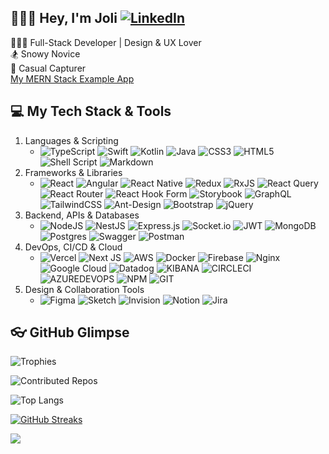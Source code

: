 ## 🙋🏻‍♀️ Hey, I'm Joli [![LinkedIn](https://img.shields.io/badge/LinkedIn-%230077B5.svg?logo=linkedin&logoColor=white)](https://linkedin.com/in/joli-lui)

👩🏻‍💻 Full-Stack Developer | Design & UX Lover<br>🏂 Snowy Novice<br>📸 Casual Capturer<br> [My MERN Stack Example App](https://github.com/L-Joli/task-manager-nextjs-node-mongo)

## 💻 My Tech Stack & Tools
1. Languages & Scripting
    - ![TypeScript](https://img.shields.io/badge/typescript-%23007ACC.svg?style=flat-square&logo=typescript&logoColor=white)
    ![Swift](https://img.shields.io/badge/swift-F54A2A?style=flat-square&logo=swift&logoColor=white)
    ![Kotlin](https://img.shields.io/badge/kotlin-%237F52FF.svg?style=flat-square&logo=kotlin&logoColor=white)
    ![Java](https://img.shields.io/badge/java-%23ED8B00.svg?style=flat-square&logo=openjdk&logoColor=white)
    ![CSS3](https://img.shields.io/badge/css3-%231572B6.svg?style=flat-square&logo=css3&logoColor=white)
    ![HTML5](https://img.shields.io/badge/html5-%23E34F26.svg?style=flat-square&logo=html5&logoColor=white)
    ![Shell Script](https://img.shields.io/badge/shell_script-%23121011.svg?style=flat-square&logo=gnu-bash&logoColor=white)
    ![Markdown](https://img.shields.io/badge/markdown-%23000000.svg?style=flat-square&logo=markdown&logoColor=white)
2. Frameworks & Libraries
    - ![React](https://img.shields.io/badge/react-%2320232a.svg?style=flat-square&logo=react&logoColor=%2361DAFB)
![Angular](https://img.shields.io/badge/angular-%23DD0031.svg?style=flat-square&logo=angular&logoColor=white)
![React Native](https://img.shields.io/badge/react_native-%2320232a.svg?style=flat-square&logo=react&logoColor=%2361DAFB)
![Redux](https://img.shields.io/badge/redux-%23593d88.svg?style=flat-square&logo=redux&logoColor=white)
![RxJS](https://img.shields.io/badge/rxjs-%23B7178C.svg?style=flat-square&logo=reactivex&logoColor=white)
![React Query](https://img.shields.io/badge/-React%20Query-FF4154?style=flat-square&logo=react%20query&logoColor=white)
![React Router](https://img.shields.io/badge/React_Router-CA4245?style=flat-square&logo=react-router&logoColor=white)
![React Hook Form](https://img.shields.io/badge/React%20Hook%20Form-%23EC5990.svg?style=flat-square&logo=reacthookform&logoColor=white)
![Storybook](https://img.shields.io/badge/-Storybook-FF4785?style=flat-square&logo=storybook&logoColor=white)
![GraphQL](https://img.shields.io/badge/-GraphQL-E10098?style=flat-square&logo=graphql&logoColor=white)
![TailwindCSS](https://img.shields.io/badge/tailwindcss-%2338B2AC.svg?style=flat-square&logo=tailwind-css&logoColor=white)
![Ant-Design](https://img.shields.io/badge/-AntDesign-%230170FE?style=flat-square&logo=ant-design&logoColor=white)
![Bootstrap](https://img.shields.io/badge/bootstrap-%238511FA.svg?style=flat-square&logo=bootstrap&logoColor=white)
![jQuery](https://img.shields.io/badge/jquery-%230769AD.svg?style=flat-square&logo=jquery&logoColor=white)
3. Backend, APIs & Databases
    - ![NodeJS](https://img.shields.io/badge/node.js-6DA55F?style=flat-square&logo=node.js&logoColor=white)
![NestJS](https://img.shields.io/badge/nestjs-%23E0234E.svg?style=flat-square&logo=nestjs&logoColor=white)
![Express.js](https://img.shields.io/badge/express.js-%23404d59.svg?style=flat-square&logo=express&logoColor=%2361DAFB)
![Socket.io](https://img.shields.io/badge/Socket.io-black?style=flat-square&logo=socket.io&badgeColor=010101)
![JWT](https://img.shields.io/badge/JWT-black?style=flat-square&logo=JSON%20web%20tokens)
![MongoDB](https://img.shields.io/badge/MongoDB-%234ea94b.svg?style=flat-square&logo=mongodb&logoColor=white)
![Postgres](https://img.shields.io/badge/postgres-%23316192.svg?style=flat-square&logo=postgresql&logoColor=white)
![Swagger](https://img.shields.io/badge/-Swagger-%23Clojure?style=flat-square&logo=swagger&logoColor=white)
![Postman](https://img.shields.io/badge/Postman-FF6C37?style=flat-square&logo=postman&logoColor=white)
4. DevOps, CI/CD & Cloud
    - ![Vercel](https://img.shields.io/badge/vercel-%23000000.svg?style=flat-square&logo=vercel&logoColor=white)
![Next JS](https://img.shields.io/badge/Next-black?style=flat-square&logo=next.js&logoColor=white)
![AWS](https://img.shields.io/badge/AWS-%23FF9900.svg?style=flat-square&logo=amazon-aws&logoColor=white)
![Docker](https://img.shields.io/badge/docker-%230db7ed.svg?style=flat-square&logo=docker&logoColor=white)
![Firebase](https://img.shields.io/badge/firebase-%23039BE5.svg?style=flat-square&logo=firebase)
![Nginx](https://img.shields.io/badge/nginx-%23009639.svg?style=flat-square&logo=nginx&logoColor=white)
![Google Cloud](https://img.shields.io/badge/GoogleCloud-%234285F4.svg?style=flat-square&logo=google-cloud&logoColor=white)
![Datadog](https://img.shields.io/badge/datadog-%23632CA6.svg?style=flat-square&logo=datadog&logoColor=white)
![KIBANA](https://img.shields.io/badge/kibana-005571.svg?style=flat-square&logo=kibana&logoColor=white&color=%23005571)
![CIRCLECI](https://img.shields.io/badge/CIRCLECI-02303A.svg?style=flat-square&logo=CIRCLECI&logoColor=white&color=%23343434)
![AZUREDEVOPS](https://img.shields.io/badge/azuredevops-0078D7.svg?style=flat-square&logo=azuredevops&logoColor=white&color=%230078D7)
![NPM](https://img.shields.io/badge/NPM-%23CB3837.svg?style=flat-square&logo=npm&logoColor=white)
![GIT](https://img.shields.io/badge/Git-fc6d26?style=flat-square&logo=git&logoColor=white)
5. Design & Collaboration Tools
    - ![Figma](https://img.shields.io/badge/figma-%23F24E1E.svg?style=flat-square&logo=figma&logoColor=white)
![Sketch](https://img.shields.io/badge/Sketch-FFB387?style=flat-square&logo=sketch&logoColor=black)
![Invision](https://img.shields.io/badge/invision-FF3366?style=flat-square&logo=invision&logoColor=white)
![Notion](https://img.shields.io/badge/Notion-%23000000.svg?style=flat-square&logo=notion&logoColor=white)
![Jira](https://img.shields.io/badge/jira-%230A0FFF.svg?style=flat-square&logo=jira&logoColor=white)



## 👓 GitHub Glimpse
<div>

![Trophies](https://github-profile-trophy.vercel.app/?username=L-Joli&theme=gruvbox&no-frame=true&margin-w=4&rank=SSS,SS,S,AAA,AA,A,SECRET)

![Contributed Repos](https://github-contributor-stats.vercel.app/api?username=L-Joli&limit=5&theme=gruvbox&combine_all_yearly_contributions=true&hide_border=true)

![Top Langs](https://github-readme-stats.vercel.app/api/top-langs/?username=L-Joli&layout=compact&theme=gruvbox&hide_border=true)

[![GitHub Streaks](https://streak-stats.demolab.com?user=L-Joli&theme=gruvbox&hide_current_streak=true&hide_longest_streak=true&card_width=260&hide_border=true)](https://git.io/streak-stats)

</div>

[![](https://visitcount.itsvg.in/api?id=L-Joli&icon=8&color=8)](https://visitcount.itsvg.in)

<!-- Proudly created with GPRM ( https://gprm.itsvg.in ) -->
